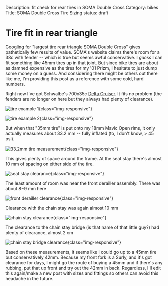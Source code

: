 Description: fit check for rear tires in SOMA Double Cross
Category: bikes
Title: SOMA Double Cross Tire Sizing
status: draft

# Tire fit in rear triangle

Googling for "largest tire rear triangle SOMA Double Cross" gives pathetically few results of value. SOMA's website claims there's room for a 38c with fender -- which is true but seems awful conservative. I _guess_ I can fit something like 45mm tires up in that joint. But since bike tires are about as damned expensive as the tires for my '01 Prizm, I hesitate to just dump some money on a guess. And considering there might be others out there like me, I'm providing this post as a reference with some cold, hard numbers.

Right now I've got Schwalbe's 700x35c [Delta Cruiser](http://www.schwalbetires.com/bike_tires/road_tires/delta_cruiser_hs392). It fits no problem (the fenders are no longer on here but they always had plenty of clearance).

![tire example 1](images/DSC_0485.JPG){class="img-responsive"}

![tire example 2](images/DSC_0486.JPG){class="img-responsive"}

But when that "35mm tire" is put onto my 18mm Mavic Open rims, it only actually measures about 33.2 mm -- fully inflated (to, I don't know, > 45 psi).

![33.2mm tire measurement](images/DSC_0487.JPG){class="img-responsive"}

This gives plenty of space around the frame. At the seat stay there's almost 10 mm of spacing on either side of the tire.

![seat stay clearance](images/DSC_0488.JPG){class="img-responsive"}

The least amount of room was near the front derailler assembly. There was about 8~9 mm here

![front derailler clearance](images/DSC_0490.JPG){class="img-responsive"}

Clearance with the chain stay was again almost 10 mm

![chain stay clearance](images/DSC_0491.JPG){class="img-responsive"}

The clearance to the chain stay bridge (is that name of that little guy?) had plenty of clearance, almost 2 cm

![chain stay bridge clearance](images/DSC_0492.JPG){class="img-responsive"}

Based on these measurements, it seems like I could go up to a 45mm tire but conservatively 42mm. Because my front fork is a Surly, and it's got clearance for days, I might go the route of buying a 45mm and if there's any rubbing, put that up front and try out the 42mm in back. Regardless, I'll edit this again/make a new post with sizes and fittings so others can avoid this headache in the future.
